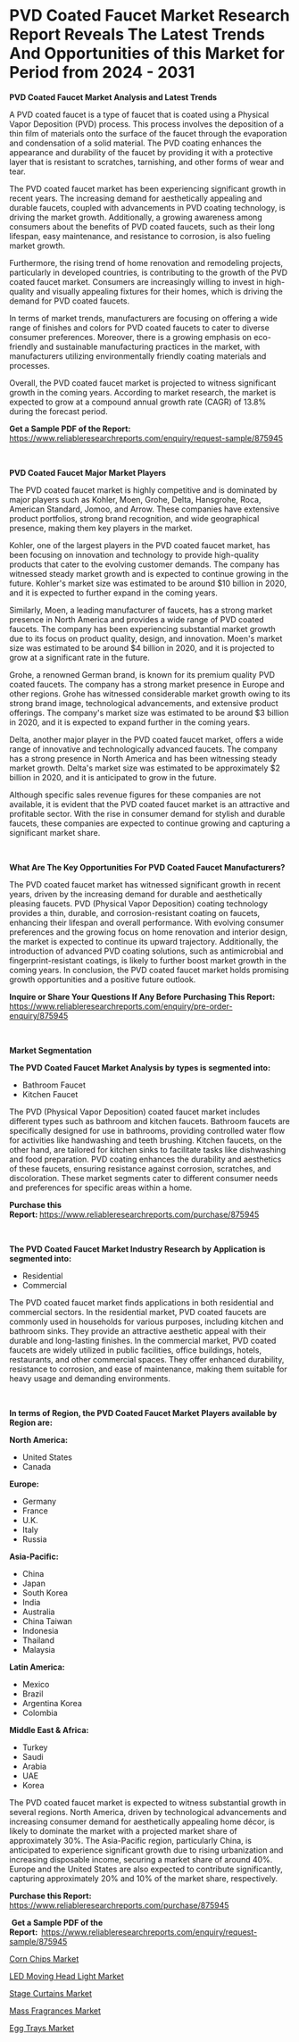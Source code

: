 <p><h1>PVD Coated Faucet Market Research Report Reveals The Latest Trends And Opportunities of this Market for Period from 2024 - 2031</h1></p><p><strong>PVD Coated Faucet Market Analysis and Latest Trends</strong></p>
<p><p>A PVD coated faucet is a type of faucet that is coated using a Physical Vapor Deposition (PVD) process. This process involves the deposition of a thin film of materials onto the surface of the faucet through the evaporation and condensation of a solid material. The PVD coating enhances the appearance and durability of the faucet by providing it with a protective layer that is resistant to scratches, tarnishing, and other forms of wear and tear.</p><p>The PVD coated faucet market has been experiencing significant growth in recent years. The increasing demand for aesthetically appealing and durable faucets, coupled with advancements in PVD coating technology, is driving the market growth. Additionally, a growing awareness among consumers about the benefits of PVD coated faucets, such as their long lifespan, easy maintenance, and resistance to corrosion, is also fueling market growth.</p><p>Furthermore, the rising trend of home renovation and remodeling projects, particularly in developed countries, is contributing to the growth of the PVD coated faucet market. Consumers are increasingly willing to invest in high-quality and visually appealing fixtures for their homes, which is driving the demand for PVD coated faucets.</p><p>In terms of market trends, manufacturers are focusing on offering a wide range of finishes and colors for PVD coated faucets to cater to diverse consumer preferences. Moreover, there is a growing emphasis on eco-friendly and sustainable manufacturing practices in the market, with manufacturers utilizing environmentally friendly coating materials and processes.</p><p>Overall, the PVD coated faucet market is projected to witness significant growth in the coming years. According to market research, the market is expected to grow at a compound annual growth rate (CAGR) of 13.8% during the forecast period.</p></p>
<p><strong>Get a Sample PDF of the Report:&nbsp;</strong> <a href="https://www.reliableresearchreports.com/enquiry/request-sample/875945">https://www.reliableresearchreports.com/enquiry/request-sample/875945</a></p>
<p>&nbsp;</p>
<p><strong>PVD Coated Faucet Major Market Players</strong></p>
<p><p>The PVD coated faucet market is highly competitive and is dominated by major players such as Kohler, Moen, Grohe, Delta, Hansgrohe, Roca, American Standard, Jomoo, and Arrow. These companies have extensive product portfolios, strong brand recognition, and wide geographical presence, making them key players in the market.</p><p>Kohler, one of the largest players in the PVD coated faucet market, has been focusing on innovation and technology to provide high-quality products that cater to the evolving customer demands. The company has witnessed steady market growth and is expected to continue growing in the future. Kohler's market size was estimated to be around $10 billion in 2020, and it is expected to further expand in the coming years.</p><p>Similarly, Moen, a leading manufacturer of faucets, has a strong market presence in North America and provides a wide range of PVD coated faucets. The company has been experiencing substantial market growth due to its focus on product quality, design, and innovation. Moen's market size was estimated to be around $4 billion in 2020, and it is projected to grow at a significant rate in the future.</p><p>Grohe, a renowned German brand, is known for its premium quality PVD coated faucets. The company has a strong market presence in Europe and other regions. Grohe has witnessed considerable market growth owing to its strong brand image, technological advancements, and extensive product offerings. The company's market size was estimated to be around $3 billion in 2020, and it is expected to expand further in the coming years.</p><p>Delta, another major player in the PVD coated faucet market, offers a wide range of innovative and technologically advanced faucets. The company has a strong presence in North America and has been witnessing steady market growth. Delta's market size was estimated to be approximately $2 billion in 2020, and it is anticipated to grow in the future.</p><p>Although specific sales revenue figures for these companies are not available, it is evident that the PVD coated faucet market is an attractive and profitable sector. With the rise in consumer demand for stylish and durable faucets, these companies are expected to continue growing and capturing a significant market share.</p></p>
<p>&nbsp;</p>
<p><strong>What Are The Key Opportunities For PVD Coated Faucet Manufacturers?</strong></p>
<p><p>The PVD coated faucet market has witnessed significant growth in recent years, driven by the increasing demand for durable and aesthetically pleasing faucets. PVD (Physical Vapor Deposition) coating technology provides a thin, durable, and corrosion-resistant coating on faucets, enhancing their lifespan and overall performance. With evolving consumer preferences and the growing focus on home renovation and interior design, the market is expected to continue its upward trajectory. Additionally, the introduction of advanced PVD coating solutions, such as antimicrobial and fingerprint-resistant coatings, is likely to further boost market growth in the coming years. In conclusion, the PVD coated faucet market holds promising growth opportunities and a positive future outlook.</p></p>
<p><strong>Inquire or Share Your Questions If Any Before Purchasing This Report:</strong> <a href="https://www.reliableresearchreports.com/enquiry/pre-order-enquiry/875945">https://www.reliableresearchreports.com/enquiry/pre-order-enquiry/875945</a></p>
<p>&nbsp;</p>
<p><strong>Market Segmentation</strong></p>
<p><strong>The PVD Coated Faucet Market Analysis by types is segmented into:</strong></p>
<p><ul><li>Bathroom Faucet</li><li>Kitchen Faucet</li></ul></p>
<p><p>The PVD (Physical Vapor Deposition) coated faucet market includes different types such as bathroom and kitchen faucets. Bathroom faucets are specifically designed for use in bathrooms, providing controlled water flow for activities like handwashing and teeth brushing. Kitchen faucets, on the other hand, are tailored for kitchen sinks to facilitate tasks like dishwashing and food preparation. PVD coating enhances the durability and aesthetics of these faucets, ensuring resistance against corrosion, scratches, and discoloration. These market segments cater to different consumer needs and preferences for specific areas within a home.</p></p>
<p><strong>Purchase this Report:&nbsp;</strong><a href="https://www.reliableresearchreports.com/purchase/875945">https://www.reliableresearchreports.com/purchase/875945</a></p>
<p>&nbsp;</p>
<p><strong>The PVD Coated Faucet Market Industry Research by Application is segmented into:</strong></p>
<p><ul><li>Residential</li><li>Commercial</li></ul></p>
<p><p>The PVD coated faucet market finds applications in both residential and commercial sectors. In the residential market, PVD coated faucets are commonly used in households for various purposes, including kitchen and bathroom sinks. They provide an attractive aesthetic appeal with their durable and long-lasting finishes. In the commercial market, PVD coated faucets are widely utilized in public facilities, office buildings, hotels, restaurants, and other commercial spaces. They offer enhanced durability, resistance to corrosion, and ease of maintenance, making them suitable for heavy usage and demanding environments.</p></p>
<p>&nbsp;</p>
<p><strong>In terms of Region, the PVD Coated Faucet Market Players available by Region are:</strong></p>
<p>
    <p> <strong> North America: </strong>
        <ul>
            <li>United States</li>
            <li>Canada</li>
        </ul>
        </p> 
    <p> <strong> Europe: </strong>
        <ul>
            <li>Germany</li>
            <li>France</li>
            <li>U.K.</li>
            <li>Italy</li>
            <li>Russia</li>
        </ul>
        </p> 
    <p> <strong> Asia-Pacific: </strong>
        <ul>
            <li>China</li>
            <li>Japan</li>
            <li>South Korea</li>
            <li>India</li>
            <li>Australia</li>
            <li>China Taiwan</li>
            <li>Indonesia</li>
            <li>Thailand</li>
            <li>Malaysia</li>
        </ul>
        </p> 
    <p> <strong> Latin America: </strong>
        <ul>
            <li>Mexico</li>
            <li>Brazil</li>
            <li>Argentina Korea</li>
            <li>Colombia</li>
        </ul>
        </p> 
    <p> <strong> Middle East & Africa: </strong>
        <ul>
            <li>Turkey</li>
            <li>Saudi</li>
            <li>Arabia</li>
            <li>UAE</li>
            <li>Korea</li>
        </ul>
    </p>
    </p>
<p><p>The PVD coated faucet market is expected to witness substantial growth in several regions. North America, driven by technological advancements and increasing consumer demand for aesthetically appealing home décor, is likely to dominate the market with a projected market share of approximately 30%. The Asia-Pacific region, particularly China, is anticipated to experience significant growth due to rising urbanization and increasing disposable income, securing a market share of around 40%. Europe and the United States are also expected to contribute significantly, capturing approximately 20% and 10% of the market share, respectively.</p></p>
<p><strong>Purchase this Report: </strong><a href="https://www.reliableresearchreports.com/purchase/875945">https://www.reliableresearchreports.com/purchase/875945</a></p>
<p>&nbsp;<strong>Get a Sample PDF of the Report:&nbsp;&nbsp;</strong><a href="https://www.reliableresearchreports.com/enquiry/request-sample/875945">https://www.reliableresearchreports.com/enquiry/request-sample/875945</a></p>
<p><strong></strong></p>
<p><p><a href="https://medium.com/@jaremington56468/corn-chips-market-size-reveals-the-best-marketing-channels-in-global-industry-201e3767a8e3">Corn Chips Market</a></p><p><a href="https://medium.com/@jettreichel44/led-moving-head-light-market-the-key-to-successful-business-strategy-forecast-till-2031-7f47d3fb9ffc">LED Moving Head Light Market</a></p><p><a href="https://medium.com/@jaremington56468/stage-curtains-market-analysis-and-sze-forecasted-for-period-from-2024-to-2031-87a2b3e31fea">Stage Curtains Market</a></p><p><a href="https://medium.com/@jaremington56468/mass-fragrances-market-share-evolution-and-market-growth-trends-2024-2031-7b31345ce747">Mass Fragrances Market</a></p><p><a href="https://medium.com/@jaremington56468/egg-trays-nbsp-market-focuses-on-market-share-size-and-projected-forecast-till-2031-8f2535667e77">Egg Trays Market</a></p></p>